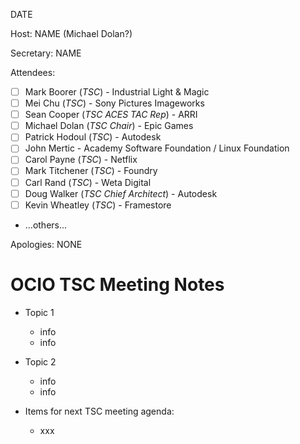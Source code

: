 <!-- SPDX-License-Identifier: CC-BY-4.0 -->
<!-- Copyright Contributors to the OpenColorIO Project. -->

DATE

Host: NAME (Michael Dolan?)

Secretary: NAME

Attendees:
  * [ ] Mark Boorer (_TSC_) - Industrial Light & Magic
  * [ ] Mei Chu (_TSC_) - Sony Pictures Imageworks
  * [ ] Sean Cooper (_TSC ACES TAC Rep_) - ARRI
  * [ ] Michael Dolan (_TSC Chair_) - Epic Games
  * [ ] Patrick Hodoul (_TSC_) - Autodesk
  * [ ] John Mertic - Academy Software Foundation / Linux Foundation
  * [ ] Carol Payne (_TSC_) - Netflix
  * [ ] Mark Titchener (_TSC_) - Foundry
  * [ ] Carl Rand (_TSC_) - Weta Digital
  * [ ] Doug Walker (_TSC Chief Architect_) - Autodesk
  * [ ] Kevin Wheatley (_TSC_) - Framestore
  * ...others...

Apologies:
  NONE

# **OCIO TSC Meeting Notes**

* Topic 1
    - info
    - info

* Topic 2
    - info
    - info

* Items for next TSC meeting agenda:
    - xxx

